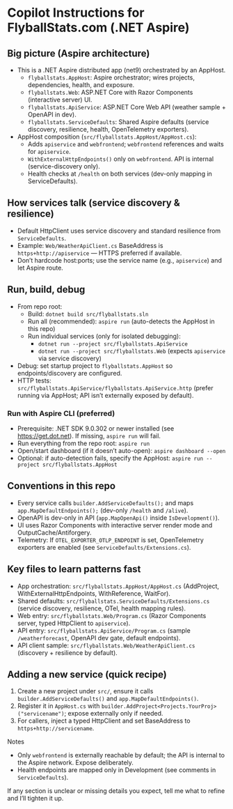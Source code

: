 # Copilot Instructions for FlyballStats.com (.NET Aspire)

## Big picture (Aspire architecture)
- This is a .NET Aspire distributed app (net9) orchestrated by an AppHost.
  - `flyballstats.AppHost`: Aspire orchestrator; wires projects, dependencies, health, and exposure.
  - `flyballstats.Web`: ASP.NET Core with Razor Components (interactive server) UI.
  - `flyballstats.ApiService`: ASP.NET Core Web API (weather sample + OpenAPI in dev).
  - `flyballstats.ServiceDefaults`: Shared Aspire defaults (service discovery, resilience, health, OpenTelemetry exporters).
- AppHost composition (`src/flyballstats.AppHost/AppHost.cs`):
  - Adds `apiservice` and `webfrontend`; `webfrontend` references and waits for `apiservice`.
  - `WithExternalHttpEndpoints()` only on `webfrontend`. API is internal (service-discovery only).
  - Health checks at `/health` on both services (dev-only mapping in ServiceDefaults).

## How services talk (service discovery & resilience)
- Default HttpClient uses service discovery and standard resilience from `ServiceDefaults`.
- Example: `Web/WeatherApiClient.cs` BaseAddress is `https+http://apiservice` — HTTPS preferred if available.
- Don’t hardcode host:ports; use the service name (e.g., `apiservice`) and let Aspire route.

## Run, build, debug
- From repo root:
  - Build: `dotnet build src/flyballstats.sln`
  - Run all (recommended): `aspire run` (auto-detects the AppHost in this repo)
  - Run individual services (only for isolated debugging):
    - `dotnet run --project src/flyballstats.ApiService`
    - `dotnet run --project src/flyballstats.Web` (expects `apiservice` via service discovery)
- Debug: set startup project to `flyballstats.AppHost` so endpoints/discovery are configured.
- HTTP tests: `src/flyballstats.ApiService/flyballstats.ApiService.http` (prefer running via AppHost; API isn’t externally exposed by default).

### Run with Aspire CLI (preferred)
- Prerequisite: .NET SDK 9.0.302 or newer installed (see https://get.dot.net). If missing, `aspire run` will fail.
- Run everything from the repo root: `aspire run`
- Open/start dashboard (if it doesn’t auto-open): `aspire dashboard --open`
- Optional: if auto-detection fails, specify the AppHost: `aspire run --project src/flyballstats.AppHost`

## Conventions in this repo
- Every service calls `builder.AddServiceDefaults();` and maps `app.MapDefaultEndpoints();` (dev-only `/health` and `/alive`).
- OpenAPI is dev-only in API (`app.MapOpenApi()` inside `IsDevelopment()`).
- UI uses Razor Components with interactive server render mode and OutputCache/Antiforgery.
- Telemetry: If `OTEL_EXPORTER_OTLP_ENDPOINT` is set, OpenTelemetry exporters are enabled (see `ServiceDefaults/Extensions.cs`).

## Key files to learn patterns fast
- App orchestration: `src/flyballstats.AppHost/AppHost.cs` (AddProject, WithExternalHttpEndpoints, WithReference, WaitFor).
- Shared defaults: `src/flyballstats.ServiceDefaults/Extensions.cs` (service discovery, resilience, OTel, health mapping rules).
- Web entry: `src/flyballstats.Web/Program.cs` (Razor Components server, typed HttpClient to `apiservice`).
- API entry: `src/flyballstats.ApiService/Program.cs` (sample `/weatherforecast`, OpenAPI dev gate, default endpoints).
- API client sample: `src/flyballstats.Web/WeatherApiClient.cs` (discovery + resilience by default).

## Adding a new service (quick recipe)
1) Create a new project under `src/`, ensure it calls `builder.AddServiceDefaults()` and `app.MapDefaultEndpoints()`.
2) Register it in `AppHost.cs` with `builder.AddProject<Projects.YourProj>("servicename")`; expose externally only if needed.
3) For callers, inject a typed HttpClient and set BaseAddress to `https+http://servicename`.

Notes
- Only `webfrontend` is externally reachable by default; the API is internal to the Aspire network. Expose deliberately.
- Health endpoints are mapped only in Development (see comments in `ServiceDefaults`).

If any section is unclear or missing details you expect, tell me what to refine and I’ll tighten it up.
